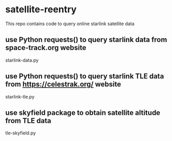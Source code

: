 # satellite-reentry
This repo contains code to query online starlink satellite data 

## use Python requests() to query starlink data from space-track.org website
starlink-data.py

## use Python requests() to query starlink TLE data from https://celestrak.org/ website
starlink-tle.py

## use skyfield package to obtain satellite altitude from TLE data
tle-skyfield.py

